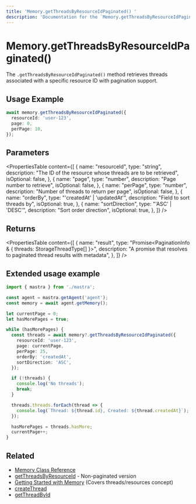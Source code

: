 ```yaml
---
title: 'Memory.getThreadsByResourceIdPaginated() '
description: 'Documentation for the `Memory.getThreadsByResourceIdPaginated()` method in Mastra, which retrieves threads associated with a specific resource ID with pagination support.'
---
```


# Memory.getThreadsByResourceIdPaginated()

The `.getThreadsByResourceIdPaginated()` method retrieves threads associated with a specific resource ID with pagination support.

## Usage Example

```typescript copy
await memory.getThreadsByResourceIdPaginated({
  resourceId: 'user-123',
  page: 0,
  perPage: 10,
});
```

## Parameters

<PropertiesTable
content={[
{
name: "resourceId",
type: "string",
description: "The ID of the resource whose threads are to be retrieved",
isOptional: false,
},
{
name: "page",
type: "number",
description: "Page number to retrieve",
isOptional: false,
},
{
name: "perPage",
type: "number",
description: "Number of threads to return per page",
isOptional: false,
},
{
name: "orderBy",
type: "'createdAt' | 'updatedAt'",
description: "Field to sort threads by",
isOptional: true,
},
{
name: "sortDirection",
type: "'ASC' | 'DESC'",
description: "Sort order direction",
isOptional: true,
},
]}
/>

## Returns

<PropertiesTable
content={[
{
name: "result",
type: "Promise<PaginationInfo & { threads: StorageThreadType[] }>",
description: "A promise that resolves to paginated thread results with metadata",
},
]}
/>

## Extended usage example

```typescript filename="src/test-memory.ts" showLineNumbers copy
import { mastra } from './mastra';

const agent = mastra.getAgent('agent');
const memory = await agent.getMemory();

let currentPage = 0;
let hasMorePages = true;

while (hasMorePages) {
  const threads = await memory?.getThreadsByResourceIdPaginated({
    resourceId: 'user-123',
    page: currentPage,
    perPage: 25,
    orderBy: 'createdAt',
    sortDirection: 'ASC',
  });

  if (!threads) {
    console.log('No threads');
    break;
  }

  threads.threads.forEach(thread => {
    console.log(`Thread: ${thread.id}, Created: ${thread.createdAt}`);
  });

  hasMorePages = threads.hasMore;
  currentPage++;
}
```

## Related

- [Memory Class Reference](/reference/memory/Memory)
- [getThreadsByResourceId](/reference/memory/getThreadsByResourceId) - Non-paginated version
- [Getting Started with Memory](/docs/memory/overview) (Covers threads/resources concept)
- [createThread](/reference/memory/createThread)
- [getThreadById](/reference/memory/getThreadById)
